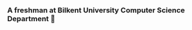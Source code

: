 ### A freshman at Bilkent University Computer Science Department 👋

<!--
**eslimrana/eslimrana** is a ✨ _special_ ✨ repository because its `README.md` (this file) appears on your GitHub profile.

Here are some ideas to get you started:

- 🔭 I’m currently a freshman at Bilkent University
